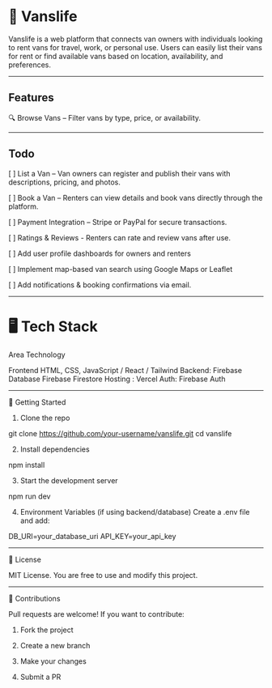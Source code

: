 # 🚐 Vanslife

Vanslife is a web platform that connects van owners with individuals looking to rent vans for travel, work, or personal use. Users can easily list their vans for rent or find available vans based on location, availability, and preferences.


---

## Features

🔍 Browse Vans – Filter vans by type, price, or availability.


---

## Todo

[ ] List a Van – Van owners can register and publish their vans with descriptions, pricing, and photos.

[ ] Book a Van – Renters can view details and book vans directly through the platform.

[ ] Payment Integration – Stripe or PayPal for secure transactions.

[ ] Ratings & Reviews - Renters can rate and review vans after use.

[ ] Add user profile dashboards for owners and renters

[ ] Implement map-based van search using Google Maps or Leaflet

[ ] Add notifications & booking confirmations via email.





---

# 🖥️ Tech Stack

Area	Technology

Frontend	HTML, CSS, JavaScript / React / Tailwind
Backend: Firebase 
Database	Firebase Firestore
Hosting	: Vercel
Auth:	Firebase Auth



---

🚀 Getting Started

1. Clone the repo

git clone https://github.com/your-username/vanslife.git
cd vanslife


2. Install dependencies

npm install


3. Start the development server

npm run dev


4. Environment Variables (if using backend/database)
Create a .env file and add:

DB_URI=your_database_uri
API_KEY=your_api_key


---

📄 License

MIT License. You are free to use and modify this project.


---

🤝 Contributions

Pull requests are welcome! If you want to contribute:

1. Fork the project


2. Create a new branch


3. Make your changes


4. Submit a PR

